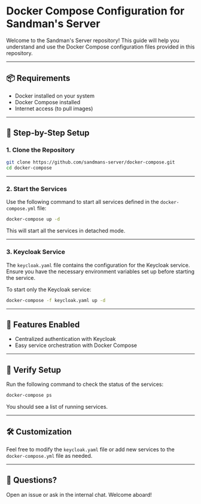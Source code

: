 # Docker Compose Configuration for Sandman's Server

Welcome to the Sandman's Server repository! This guide will help you understand and use the Docker Compose configuration files provided in this repository.

---

## 📦 Requirements

- Docker installed on your system
- Docker Compose installed
- Internet access (to pull images)

---

## 🚀 Step-by-Step Setup

### 1. Clone the Repository

```bash
git clone https://github.com/sandmans-server/docker-compose.git
cd docker-compose
```

---

### 2. Start the Services

Use the following command to start all services defined in the `docker-compose.yml` file:

```bash
docker-compose up -d
```

This will start all the services in detached mode.

---

### 3. Keycloak Service

The `keycloak.yaml` file contains the configuration for the Keycloak service. Ensure you have the necessary environment variables set up before starting the service.

To start only the Keycloak service:

```bash
docker-compose -f keycloak.yaml up -d
```

---

## 🔧 Features Enabled

- Centralized authentication with Keycloak
- Easy service orchestration with Docker Compose

---

## 🧪 Verify Setup

Run the following command to check the status of the services:

```bash
docker-compose ps
```

You should see a list of running services.

---

## 🛠 Customization

Feel free to modify the `keycloak.yaml` file or add new services to the `docker-compose.yml` file as needed.

---

## 🤝 Questions?

Open an issue or ask in the internal chat. Welcome aboard!

